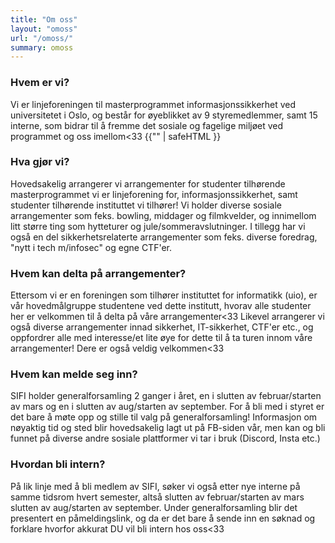 ```yaml
---
title: "Om oss"
layout: "omoss"
url: "/omoss/"
summary: omoss
---
```




### Hvem er vi?
Vi er linjeforeningen til masterprogrammet informasjonssikkerhet ved universitetet i Oslo, og består for øyeblikket av 9 styremedlemmer, samt 15 interne, som bidrar til å fremme det sosiale og fagelige miljøet ved programmet og oss imellom<33
{{"<!-- testtest //-->" | safeHTML }}
### Hva gjør vi?
Hovedsakelig arrangerer vi arrangementer for studenter tilhørende masterprogrammet vi er linjeforening for, informasjonssikkerhet, samt studenter tilhørende instituttet vi tilhører! Vi holder diverse sosiale arrangementer som feks. bowling, middager og filmkvelder, og innimellom litt større ting som hytteturer og jule/sommeravslutninger. I tillegg har vi også en del sikkerhetsrelaterte arrangementer som feks. diverse foredrag, "nytt i tech m/infosec" og egne CTF'er.

### Hvem kan delta på arrangementer?
Ettersom vi er en foreningen som tilhører instituttet for informatikk (uio), er vår hovedmålgruppe studentene ved dette institutt, hvorav alle studenter her er velkommen til å delta på våre arrangementer<33 Likevel arrangerer vi også diverse arrangementer innad sikkerhet, IT-sikkerhet, CTF'er etc., og oppfordrer alle med interesse/et lite øye for dette til å ta turen innom våre arrangementer! Dere er også veldig velkommen<33

### Hvem kan melde seg inn?
SIFI holder generalforsamling 2 ganger i året, en i slutten av februar/starten av mars og en i slutten av aug/starten av september. For å bli med i styret er det bare å møte opp og stille til valg på generalforsamling! Informasjon om nøyaktig tid og sted blir hovedsakelig lagt ut på FB-siden vår, men kan og bli funnet på diverse andre sosiale plattformer vi tar i bruk (Discord, Insta etc.)

### Hvordan bli intern?
På lik linje med å bli medlem av SIFI, søker vi også etter nye interne på samme tidsrom hvert semester, altså slutten av februar/starten av mars slutten av aug/starten av september. Under generalforsamling blir det presentert en påmeldingslink, og da er det bare å sende inn en søknad og forklare hvorfor akkurat DU vil bli intern hos oss<33


